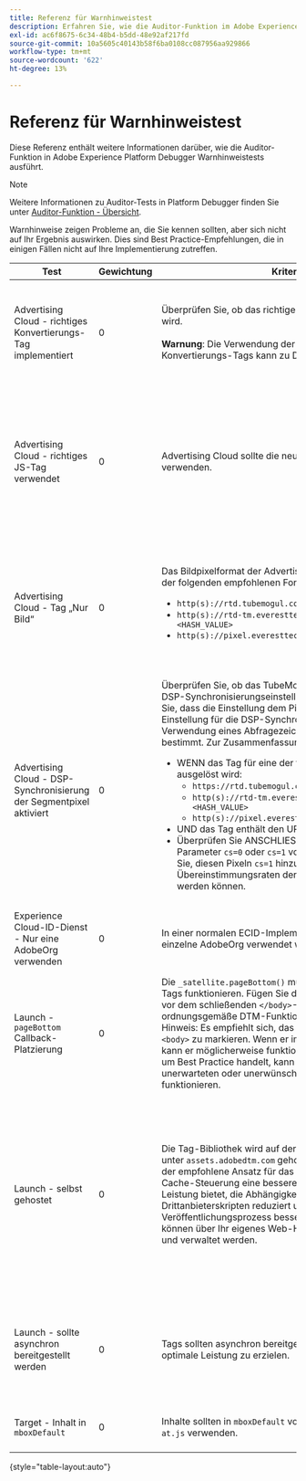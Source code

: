 ```yaml
---
title: Referenz für Warnhinweistest
description: Erfahren Sie, wie die Auditor-Funktion im Adobe Experience Platform Debugger auf Warnhinweise testet.
exl-id: ac6f8675-6c34-48b4-b5dd-48e92af217fd
source-git-commit: 10a5605c40143b58f6ba0108cc087956aa929866
workflow-type: tm+mt
source-wordcount: '622'
ht-degree: 13%

---
```


# Referenz für Warnhinweistest

Diese Referenz enthält weitere Informationen darüber, wie die Auditor-Funktion in Adobe Experience Platform Debugger Warnhinweistests ausführt.

>[!NOTE]
>
>Weitere Informationen zu Auditor-Tests in Platform Debugger finden Sie unter [Auditor-Funktion - Übersicht](./overview.md).

Warnhinweise zeigen Probleme an, die Sie kennen sollten, aber sich nicht auf Ihr Ergebnis auswirken. Dies sind Best Practice-Empfehlungen, die in einigen Fällen nicht auf Ihre Implementierung zutreffen.

| Test | Gewichtung | Kriterien | Empfehlung |
| --- | --- | --- | --- |
| Advertising Cloud - richtiges Konvertierungs-Tag implementiert | 0 | Überprüfen Sie, ob das richtige Konversions-Tag verwendet wird.<br><br>**Warnung**: Die Verwendung der veralteten TubeMogul-Konvertierungs-Tags kann zu Datenverlust führen. | Aktualisieren Sie Ihre Konversionspixel auf die neuen Konvertierungs-Tags für reine Advertising Cloud-Bilder. Dies lässt sich am einfachsten mit der [Advertising Cloud-Tag-Erweiterung](../../destinations/catalog/advertising/adobe-advertising-cloud.md) erreichen. |
| Advertising Cloud - richtiges JS-Tag verwendet | 0 | Advertising Cloud sollte die neuesten JavaScript-Tags verwenden. | Aktualisieren Sie Ihr Advertising Cloud-JavaScript auf die neueste Version. Die Verwendung der veralteten JavaScript-Versionen kann zu Funktionsverlusten führen. Dies lässt sich durch die Verwendung der [Advertising Cloud-Tag-Erweiterung](../../destinations/catalog/advertising/adobe-advertising-cloud.md) einfacher erreichen. |
| Advertising Cloud - Tag „Nur Bild“ | 0 | Das Bildpixelformat der Advertising Cloud sollte mit einem der folgenden empfohlenen Formate übereinstimmen: <ul><li>`http(s)://rtd.tubemogul.com/upi/?sid=<HASH_VALUE>`</li><li>`http(s)://rtd-tm.everesttech.net/upi/?sid=<HASH_VALUE>`</li><li>`http(s)://pixel.everesttech.net/px2/<NUMERIC_ID>?`</li></ul> | Aktualisieren Sie Ihre Advertising Cloud-Pixel auf die neuen Advertising Cloud-Tags nur für Bilder, um sicherzustellen, dass Sie alle Funktionen von Advertising Cloud nutzen. Dies lässt sich am einfachsten mit der [Advertising Cloud-Tag-Erweiterung](../../destinations/catalog/advertising/adobe-advertising-cloud.md) erreichen. |
| Advertising Cloud - DSP-Synchronisierung der Segmentpixel aktiviert | 0 | Überprüfen Sie, ob das TubeMogul-Segmentpixel eine DSP-Synchronisierungseinstellung enthält, und empfehlen Sie, dass die Einstellung dem Pixel hinzugefügt wird. Die Einstellung für die DSP-Synchronisierung wird durch die Verwendung eines Abfragezeichenfolgenparameters bestimmt. Zur Zusammenfassung: <ul><li>WENN das Tag für eine der folgenden Aktionen ausgelöst wird:<ul><li>`https://rtd.tubemogul.com/upi/?sid=<HASH_VALUE>`</li><li>`http(s)://rtd-tm.everesttech.net/upi/?sid=<HASH_VALUE>`</li><li>`http(s)://pixel.everesttech.net/px2/<NUMERIC_ID>?`</li></ul></li><li>UND das Tag enthält den URL-Parameter `sid=`</li><li>Überprüfen Sie ANSCHLIESSEND, ob der URL-Parameter `cs=0` oder `cs=1` vorhanden ist, und empfehlen Sie, diesen Pixeln `cs=1` hinzuzufügen, damit die Übereinstimmungsraten der Zielgruppe verbessert werden können.</li></ul> | Fügen Sie die URL-`cs=1` zu Ihren Advertising Cloud-Pixeln hinzu, damit die DSP-Synchronisierung erfolgen kann, wodurch sich die Übereinstimmungsraten der Zielgruppen erhöhen. Dies lässt sich am einfachsten mit der [Advertising Cloud-Tag-Erweiterung](../../destinations/catalog/advertising/adobe-advertising-cloud.md) erreichen. |
| Experience Cloud-ID-Dienst - Nur eine AdobeOrg verwenden | 0 | In einer normalen ECID-Implementierung sollte eine einzelne AdobeOrg verwendet werden. | Überprüfen, ob mehrere AdobeOrg-IDs für diese Implementierung vorhanden sind. <br><br>[Weitere Informationen](https://experienceleague.adobe.com/docs/id-service/using/intro/id-request.html) |
| Launch - `pageBottom` Callback-Platzierung | 0 | Die `_satellite.pageBottom()` muss vorhanden sein, damit Tags funktionieren. Fügen Sie das Inline-Skript unmittelbar vor dem schließenden `</body>`-Tag hinzu, um eine ordnungsgemäße DTM-Funktionalität sicherzustellen. Hinweis: Es empfiehlt sich, das -Tag als letztes -Tag im -`<body>` zu markieren. Wenn er im `<body>`-Tag gefunden wird, kann er möglicherweise funktionieren, aber da es sich nicht um Best Practice handelt, kann er falsch oder mit unerwarteten oder unerwünschten Ergebnissen funktionieren. | Fügen Sie das Inline-Skript unmittelbar vor dem schließenden `</body>`-Tag hinzu, um eine ordnungsgemäße DTM-Funktionalität sicherzustellen. <br><br>[Weitere Informationen](../../tags/ui/client-side/asynchronous-deployment.md) |
| Launch - selbst gehostet | 0 | Die Tag-Bibliothek wird auf der Akamai-Instanz von Adobe unter `assets.adobedtm.com` gehostet. Das Self-Hosting ist der empfohlene Ansatz für das Laden von Tags, da es durch Cache-Steuerung eine bessere Kontrolle über die Website-Leistung bietet, die Abhängigkeiten von Drittanbieterskripten reduziert und den Veröffentlichungsprozess besser steuert. Tag-Bibliotheken können über Ihr eigenes Web-Hosting oder CDN gehostet und verwaltet werden. | Wechseln Sie zu einem Self-Hosting-Ansatz, um Tags auf einer Seite zu laden. Obwohl das Hosting über das Akamai-CDN in den meisten Fällen funktioniert, verbessert Self-Hosting die Seitenleistung. <br><br>Weitere Informationen:<ul><li>[Tags-Schnellstartanleitung](../../tags/ui/client-side/asynchronous-deployment.md)</li><li>[Asynchrone Bereitstellung](../../tags/ui/client-side/asynchronous-deployment.md)</li></ul> |
| Launch - sollte asynchron bereitgestellt werden | 0 | Tags sollten asynchron bereitgestellt werden, um eine optimale Leistung zu erzielen. | Schließen Sie den `async`-Parameter in das Inline-Skript ein, um eine ordnungsgemäße Tag-Funktionalität sicherzustellen <br><br>[Zusätzliche Informationen](../../tags/ui/client-side/asynchronous-deployment.md) |
| Target - Inhalt in `mboxDefault` | 0 | Inhalte sollten in `mboxDefault` vorhanden sein, wenn Sie `at.js` verwenden. | Überprüfen, ob der Inhalt verfügbar ist. <br><br>[Weitere Informationen](https://experienceleague.adobe.com/docs/target/using/implement-target/implementing-target.html) |

{style="table-layout:auto"}
